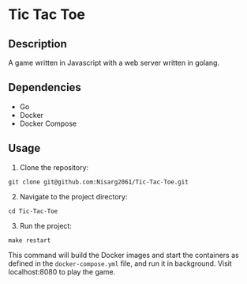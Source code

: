 # Tic Tac Toe

## Description
A game written in Javascript with a web server written in golang.

## Dependencies
- Go
- Docker
- Docker Compose

## Usage
1. Clone the repository:
```
git clone git@github.com:Nisarg2061/Tic-Tac-Toe.git
```
2. Navigate to the project directory:
```
cd Tic-Tac-Toe
```
3. Run the project:
```
make restart
```
This command will build the Docker images and start the containers as defined in the `docker-compose.yml` file, and run it in background. Visit localhost:8080 to play the game.
